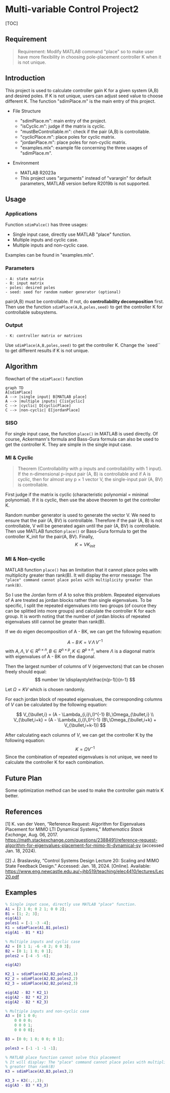 # Multi-variable Control Project2

[TOC]

## Requirement

> Requirement:
> Modify MATLAB command "place" so to make user have more flexibility in choosing pole-placement controller K when it is not unique.

## Introduction

This project is used to calculate controller gain K for a given system (A,B) and desired poles. If K is not unique, users can adjust seed value to choose different K. The function "sdimPlace.m" is the main entry of this project. 

- File Structure
    - "sdimPlace.m": main entry of the project.
    - "isCyclic.m": judge if the matrix is cyclic.
    - "mustBeControllable.m": check if the pair (A,B) is controllable.
    - "cyclicPlace.m": place poles for cyclic matrix.
    - "jordanPlace.m": place poles for non-cyclic matrix.
    - "examples.mlx": example file concerning the three usages of "sdimPlace.m".

- Environment
    - MATLAB R2023a
    - This project uses "arguments" instead of "varargin" for default parameters, MATLAB version before R2019b is not supported.

## Usage

### Applications

Function `sdimPalce()` has three usages:
- Single input case, directly use MATLAB "place" function.
- Multiple inputs and cyclic case.
- Multiple inputs and non-cyclic case.

Examples can be found in "examples.mlx".

### Parameters
    - A: state matrix
    - B: input matrix
    - poles: desired poles
    - seed: seed for random number generator (optional)

pair(A,B) must be controllable. If not, do **controllability decomposition** first. Then use the function `sdimPlace(A,B,poles,seed)` to get the controller K for controllable subsystems.

### Output
    - K: controller matrix or matrices

Use `sdimPlace(A,B,poles,seed)` to get the controller K. Change the `seed`` to get different results if K is not unique.

## Algorithm
flowchart of the `sdimPlace()` function
```mermaid
graph TD
A[sdimPlace]
A --> |single input| B[MATLAB place]
A --> |multiple inputs| C[isCyclic]
C --> |cyclic| D[cyclicPlace]
C --> |non-cyclic| E[jordanPlace]
```

### SISO
For single input case, the function `place()` in MATLAB is used directly. Of course, Ackermann's formula and Bass-Gura formula can also be used to get the controller K. They are simple in the single input case.

### MI & Cyclic
> Theorem (Controllability with p inputs and controllability with 1 input). If the n-dimensional p-input pair (A, B) is controllable and if A is cyclic, then for almost any p × 1 vector V, the single-input pair (A, BV) is controllable.

First judge if the matrix is cyclic (characteristic polynomial = minimal polynomial). If it is cyclic, then use the above theorem to get the controller K.

Random number generator is used to generate the vector V. We need to ensure that the pair (A, BV) is controllable. Therefore if the pair (A, B) is not controllable, V will be generated again until the pair (A, BV) is controllable. Then use MATLAB function `place()` or Bass-Gura formula to get the controller K_init for the pair(A, BV). Finally, 
$$
K = V  K_{init}
$$


### MI & Non-cyclic
MATLAB function `place()` has an limitation that it cannot place poles with multiplicity greater than rank(B). It will display the error message: The `"place" command cannot place poles with multiplicity greater than rank(B)`.

So I use the Jordan form of A to solve this problem. Repeated eigenvalues of A are treated as jordan blocks rather than single eigenvalues. To be specific, I split the repeated eigenvalues into two groups (of cource they can be splitted into more groups) and calculate the controller K for each group. It is worth noting that the number of jordan blocks of repeated eigenvalues still cannot be greater than rank(B). 

If we do eigen decomposition of A - BK, we can get the following equation:

$$
A - B\,K = V\,\Lambda\,V^{-1}
$$
with $A, \Lambda, V \in R^{n \times n}, B \in R^{n \times p}, K \in R^{p \times n}$, where $\Lambda$ is a diagonal matrix with eigenvalues of A - BK on the diagonal.

Then the largest number of columns of V (eigenvectors) that can be chosen freely should equal:
$$
number \le \displaystyle\frac{n(p-1)}{n-1}
$$


Let $\Omega = KV$ which is chosen randomly.

For each jordan block of repeated eigenvalues, the corresponding columns of $V$ can be calculated by the following equation:

$$
V_{\bullet,i} = (A - \Lambda_{i,i}\,I)^{-1} B\,\Omega_{\bullet,i} \\
V_{\bullet,i+k} = (A - \Lambda_{i,i}\,I)^{-1} (B\,\Omega_{\bullet,i+k} + V_{\bullet,i+k-1})
$$

After calculating each columns of $V$, we can get the controller K by the following equation: 
$$
K = \Omega V^{-1}
$$
Since the combination of repeated eigenvalues is not unique, we need to calculate the controller K for each combination.

## Future Plan

Some optimization method can be used to make the controller gain matrix K better.

## References

[1] K. van der Veen, “Reference Request: Algorithm for Eigenvalues Placement for MIMO LTI Dynamical Systems,” *Mathematics Stack Exchange*, Aug. 06, 2017. https://math.stackexchange.com/questions/2388491/reference-request-algorithm-for-eigenvalues-placement-for-mimo-lti-dynamical-sy (accessed Jan. 18, 2024).

[2] J. Braslavsky, “Control Systems Design Lecture 20: Scaling and MIMO State Feedback Design.” Accessed: Jan. 18, 2024. [Online]. Available: https://www.eng.newcastle.edu.au/~jhb519/teaching/elec4410/lectures/Lec20.pdf

## Examples

```matlab
% Single input case, directly use MATLAB "place" function.
A1 = [2 1 0; 0 2 1; 0 0 2];
B1 = [1; 2; 3];
eig(A1)
poles1 = [-1 -3 -4];
K1 = sdimPlace(A1,B1,poles1)
eig(A1 - B1 * K1)

% Multiple inputs and cyclic case
A2 = [0 1 1; -6 -8 2; 0 0 3];
B2 = [0 1; 1 0; 0 1];
poles2 = [-4 -5 -6];

eig(A2)

K2_1 = sdimPlace(A2,B2,poles2,1)
K2_2 = sdimPlace(A2,B2,poles2,2)
K2_3 = sdimPlace(A2,B2,poles2,3)

eig(A2 - B2 * K2_1)
eig(A2 - B2 * K2_2)
eig(A2 - B2 * K2_3)

% Multiple inputs and non-cyclic case
A3 = [0 1 0 0;
    0 0 0 0;
    0 0 0 1;
    0 0 0 0];

B3 = [0 0; 1 0; 0 0; 0 1];

poles3 = [-1 -1 -1 -1];

% MATLAB place function cannot solve this placement 
% It will display: The "place" command cannot place poles with multiplicity
% greater than rank(B)
K3 = sdimPlace(A3,B3,poles3,2)

K3_3 = K3(:,:,3);
eig(A3 - B3 * K3_3)

```

